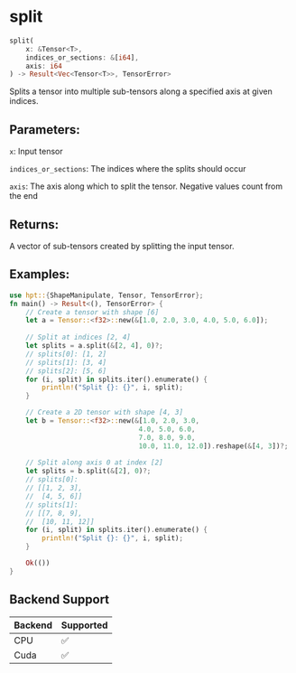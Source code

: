 # split
```rust
split(
    x: &Tensor<T>,
    indices_or_sections: &[i64],
    axis: i64
) -> Result<Vec<Tensor<T>>, TensorError>
```
Splits a tensor into multiple sub-tensors along a specified axis at given indices.

## Parameters:
`x`: Input tensor

`indices_or_sections`: The indices where the splits should occur

`axis`: The axis along which to split the tensor. Negative values count from the end

## Returns:
A vector of sub-tensors created by splitting the input tensor.

## Examples:
```rust
use hpt::{ShapeManipulate, Tensor, TensorError};
fn main() -> Result<(), TensorError> {
    // Create a tensor with shape [6]
    let a = Tensor::<f32>::new(&[1.0, 2.0, 3.0, 4.0, 5.0, 6.0]);
    
    // Split at indices [2, 4]
    let splits = a.split(&[2, 4], 0)?;
    // splits[0]: [1, 2]
    // splits[1]: [3, 4]
    // splits[2]: [5, 6]
    for (i, split) in splits.iter().enumerate() {
        println!("Split {}: {}", i, split);
    }

    // Create a 2D tensor with shape [4, 3]
    let b = Tensor::<f32>::new(&[1.0, 2.0, 3.0, 
                                4.0, 5.0, 6.0,
                                7.0, 8.0, 9.0,
                                10.0, 11.0, 12.0]).reshape(&[4, 3])?;
    
    // Split along axis 0 at index [2]
    let splits = b.split(&[2], 0)?;
    // splits[0]:
    // [[1, 2, 3],
    //  [4, 5, 6]]
    // splits[1]:
    // [[7, 8, 9],
    //  [10, 11, 12]]
    for (i, split) in splits.iter().enumerate() {
        println!("Split {}: {}", i, split);
    }

    Ok(())
}
```
## Backend Support
| Backend | Supported |
|---------|-----------|
| CPU     | ✅         |
| Cuda    | ✅        |